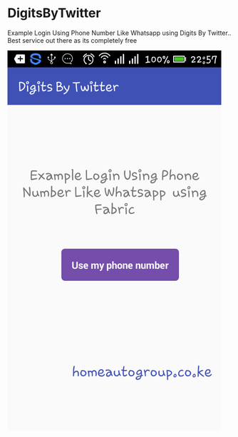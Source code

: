 # DigitsByTwitter
Example Login Using Phone Number Like Whatsapp  using Digits By Twitter.. Best service out there as its completely free


![alt tag](https://github.com/KelvinPac/DigitsByTwitter/blob/master/device-2017-01-22-225734.png "Image One")
